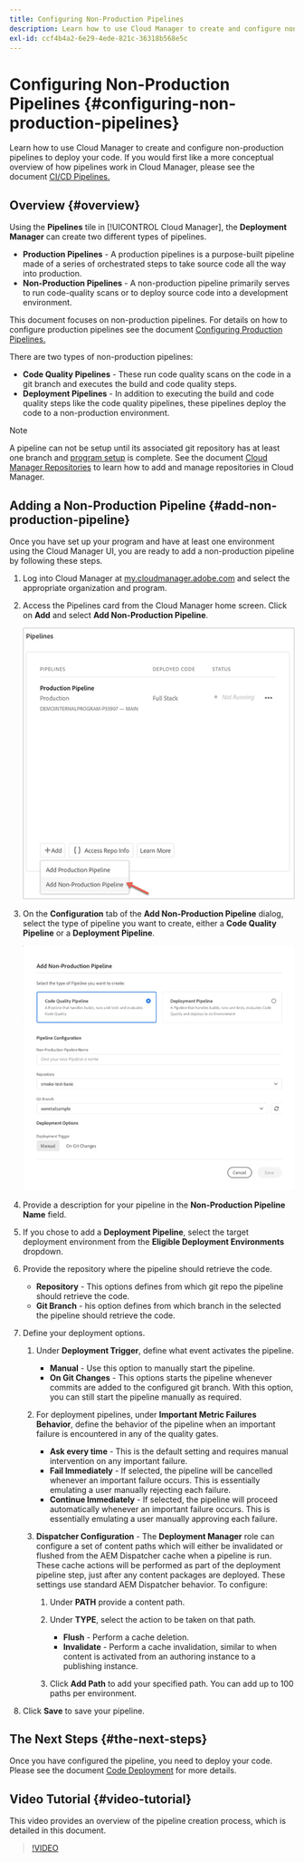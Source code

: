 ```yaml
---
title: Configuring Non-Production Pipelines
description: Learn how to use Cloud Manager to create and configure non-production pipelines to deploy your code.
exl-id: ccf4b4a2-6e29-4ede-821c-36318b568e5c
---
```

# Configuring Non-Production Pipelines {#configuring-non-production-pipelines}

Learn how to use Cloud Manager to create and configure non-production pipelines to deploy your code. If you would first like a more conceptual overview of how pipelines work in Cloud Manager, please see the document [CI/CD Pipelines.](/help/overview/ci-cd-pipelines.md)

## Overview {#overview}

Using the **Pipelines** tile in [!UICONTROL Cloud Manager], the **Deployment Manager** can create two different types of pipelines.

* **Production Pipelines** - A production pipelines is a purpose-built pipeline made of a series of orchestrated steps to take source code all the way into production.
* **Non-Production Pipelines** - A non-production pipeline primarily serves to run code-quality scans or to deploy source code into a development environment.

This document focuses on non-production pipelines. For details on how to configure production pipelines see the document [Configuring Production Pipelines.](/help/using/production-pipelines.md)

There are two types of non-production pipelines:

* **Code Quality Pipelines** - These run code quality scans on the code in a git branch and executes the build and code quality steps.
* **Deployment Pipelines** - In addition to executing the build and code quality steps like the code quality pipelines, these pipelines deploy the code to a non-production environment.

>[!NOTE]
>
>A pipeline can not be setup until its associated git repository has at least one branch and [program setup](/help/getting-started/program-setup.md) is complete. See the document [Cloud Manager Repositories](/help/managing-code/managing-repositories.md) to learn how to add and manage repositories in Cloud Manager.

## Adding a Non-Production Pipeline {#add-non-production-pipeline}

Once you have set up your program and have at least one environment using the Cloud Manager UI, you are ready to add a non-production pipeline by following these steps.

1. Log into Cloud Manager at [my.cloudmanager.adobe.com](https://my.cloudmanager.adobe.com) and select the appropriate organization and program.

1. Access the Pipelines card from the Cloud Manager home screen. Click on **Add** and select **Add Non-Production Pipeline**.

   ![Add non-production pipeline](/help/assets/configure-pipelines/nonprod-pipeline-add1.png)

1. On the **Configuration** tab of the **Add Non-Production Pipeline** dialog, select the type of pipeline you want to create, either a **Code Quality Pipeline** or a **Deployment Pipeline**.
   
   ![Choose pipeline type](/help/assets/configure-pipelines/add-non-production-pipeline.png)

1. Provide a description for your pipeline in the **Non-Production Pipeline Name** field.

1. If you chose to add a **Deployment Pipeline**, select the target deployment environment from the **Eligible Deployment Environments** dropdown.

1. Provide the repository where the pipeline should retrieve the code.

   * **Repository** - This options defines from which git repo the pipeline should retrieve the code.
   * **Git Branch** - his option defines from which branch in the selected the pipeline should retrieve the code.

1. Define your deployment options.

   1. Under **Deployment Trigger**, define what event activates the pipeline.

      * **Manual** - Use this option to manually start the pipeline.
      * **On Git Changes** - This options starts the pipeline whenever commits are added to the configured git branch. With this option, you can still start the pipeline manually as required.

    1. For deployment pipelines, under **Important Metric Failures Behavior**, define the behavior of the pipeline when an important failure is encountered in any of the quality gates.

       * **Ask every time** - This is the default setting and requires manual intervention on any important failure.
       * **Fail Immediately** - If selected, the pipeline will be cancelled whenever an important failure occurs. This is essentially emulating a user manually rejecting each failure.
       * **Continue Immediately** - If selected, the pipeline will proceed automatically whenever an important failure occurs. This is essentially emulating a user manually approving each failure.

   1. **Dispatcher Configuration** - The **Deployment Manager** role can configure a set of content paths which will either be invalidated or flushed from the AEM Dispatcher cache when a pipeline is run. These cache actions will be performed as part of the deployment pipeline step, just after any content packages are deployed. These settings use standard AEM Dispatcher behavior. To configure:

      1. Under **PATH** provide a content path.
      1. Under **TYPE**, select the action to be taken on that path.

         * **Flush** - Perform a cache deletion.
         * **Invalidate** - Perform a cache invalidation, similar to when content is activated from an authoring instance to a publishing instance.
      1. Click **Add Path** to add your specified path. You can add up to 100 paths per environment.

1. Click **Save** to save your pipeline.

## The Next Steps {#the-next-steps}

Once you have configured the pipeline, you need to deploy your code. Please see the document [Code Deployment](/help/using/code-deployment.md) for more details.

## Video Tutorial {#video-tutorial}

This video provides an overview of the pipeline creation process, which is detailed in this document.

>[!VIDEO](https://video.tv.adobe.com/v/26316/)
